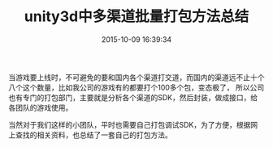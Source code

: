 ﻿---
title: unity3d中多渠道批量打包方法总结
date: 2015-10-09 16:39:34
tags: [unity3d,打包,多渠道]
---

当游戏要上线时，不可避免的要和国内各个渠道打交道，而国内的渠道远不止十个八个这个数量，比如我公司的游戏有的都要打个100多个包，变态极了，
所以公司也有专门的打包部门，主要就是分析各个渠道的SDK，然后封装，做成接口，给各团队的游戏使用。

当然对于我们这样的小团队，平时也需要自己打包调试SDK，为了方便，根据网上查找的相关资料，也总结了一套自己的打包方法。




















